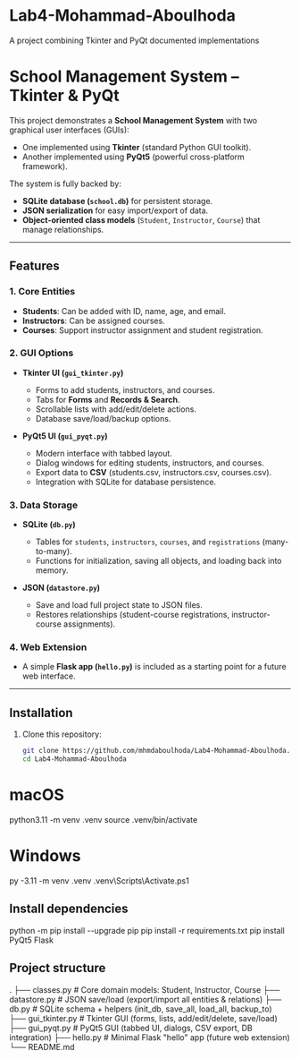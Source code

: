 # Lab4-Mohammad-Aboulhoda
A project combining Tkinter and PyQt documented implementations

# School Management System – Tkinter & PyQt

This project demonstrates a **School Management System** with two graphical user interfaces (GUIs):  
- One implemented using **Tkinter** (standard Python GUI toolkit).  
- Another implemented using **PyQt5** (powerful cross-platform framework).  

The system is fully backed by:  
- **SQLite database (`school.db`)** for persistent storage.  
- **JSON serialization** for easy import/export of data.  
- **Object-oriented class models** (`Student`, `Instructor`, `Course`) that manage relationships.  

---

## Features

### 1. Core Entities
- **Students**: Can be added with ID, name, age, and email.  
- **Instructors**: Can be assigned courses.  
- **Courses**: Support instructor assignment and student registration.  

### 2. GUI Options
- **Tkinter UI (`gui_tkinter.py`)**  
  - Forms to add students, instructors, and courses.  
  - Tabs for **Forms** and **Records & Search**.  
  - Scrollable lists with add/edit/delete actions.  
  - Database save/load/backup options.  

- **PyQt5 UI (`gui_pyqt.py`)**  
  - Modern interface with tabbed layout.  
  - Dialog windows for editing students, instructors, and courses.  
  - Export data to **CSV** (students.csv, instructors.csv, courses.csv).  
  - Integration with SQLite for database persistence.  

### 3. Data Storage
- **SQLite (`db.py`)**  
  - Tables for `students`, `instructors`, `courses`, and `registrations` (many-to-many).  
  - Functions for initialization, saving all objects, and loading back into memory.  

- **JSON (`datastore.py`)**  
  - Save and load full project state to JSON files.  
  - Restores relationships (student-course registrations, instructor-course assignments).  

### 4. Web Extension
- A simple **Flask app (`hello.py`)** is included as a starting point for a future web interface.  

---

## Installation

1. Clone this repository:
   ```bash
   git clone https://github.com/mhmdaboulhoda/Lab4-Mohammad-Aboulhoda.git
   cd Lab4-Mohammad-Aboulhoda

# macOS
python3.11 -m venv .venv
source .venv/bin/activate

# Windows
py -3.11 -m venv .venv
.venv\Scripts\Activate.ps1

## Install dependencies

python -m pip install --upgrade pip
pip install -r requirements.txt
pip install PyQt5 Flask

## Project structure
.
├── classes.py        # Core domain models: Student, Instructor, Course
├── datastore.py      # JSON save/load (export/import all entities & relations)
├── db.py             # SQLite schema + helpers (init_db, save_all, load_all, backup_to)
├── gui_tkinter.py    # Tkinter GUI (forms, lists, add/edit/delete, save/load)
├── gui_pyqt.py       # PyQt5 GUI (tabbed UI, dialogs, CSV export, DB integration)
├── hello.py          # Minimal Flask "hello" app (future web extension)
└── README.md

